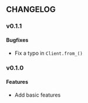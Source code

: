 ## CHANGELOG

### v0.1.1

#### Bugfixes

- Fix a typo in `Client.from_()`

### v0.1.0

#### Features

- Add basic features
